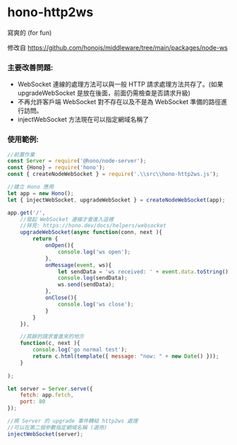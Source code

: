 # hono-http2ws
寫爽的 (for fun)

修改自 https://github.com/honojs/middleware/tree/main/packages/node-ws


### 主要改善問題:
* WebSocket 連線的處理方法可以與一般 HTTP 請求處理方法共存了。(如果 upgradeWebSocket 是放在後面，前面仍需檢查是否請求升級)
* 不再允許客戶端 WebSocket 對不存在以及不是為 WebSocket 準備的路徑進行訪問。
* injectWebSocket 方法現在可以指定網域名稱了

### 使用範例:
```javascript
//前置作業
const Server = require('@hono/node-server');
const {Hono} = require('hono');
const { createNodeWebSocket } = require('.\\src\\hono-http2ws.js');

//建立 Hono 應用
let app = new Hono();
let { injectWebSocket, upgradeWebSocket } = createNodeWebSocket(app);

app.get('/',
    //發起 WebSocket 連線才會進入這裡
    //祥見: https://hono.dev/docs/helpers/websocket
    upgradeWebSocket(async function(conn, next ){
        return {
            onOpen(){
                console.log('ws open');
            },
            onMessage(event, ws){
                let sendData = 'ws received: ' + event.data.toString();
                console.log(sendData);
                ws.send(sendData);
            },
            onClose(){
                console.log('ws close');
            }
        }
    }),

    //其餘的請求會進來的地方
    function(c, next ){
        console.log('go normal test');
        return c.html(template({ message: "now: " + new Date() }));
    }
    
);

let server = Server.serve({
    fetch: app.fetch,
    port: 80
});

//將 Server 的 upgrade 事件轉給 http2ws 處理
//可以在第二個參數指定網域名稱 (選用)
injectWebSocket(server);
```
